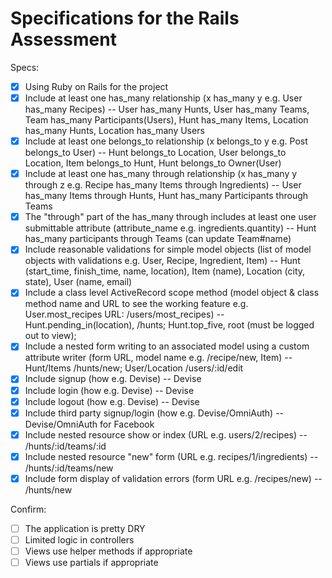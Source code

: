 # Specifications for the Rails Assessment

Specs:
- [x] Using Ruby on Rails for the project
- [x] Include at least one has_many relationship (x has_many y e.g. User has_many Recipes) -- User has_many Hunts, User has_many Teams, Team has_many Participants(Users), Hunt has_many Items, Location has_many Hunts, Location has_many Users
- [x] Include at least one belongs_to relationship (x belongs_to y e.g. Post belongs_to User) -- Hunt belongs_to Location, User belongs_to Location, Item belongs_to Hunt, Hunt belongs_to Owner(User)
- [x] Include at least one has_many through relationship (x has_many y through z e.g. Recipe has_many Items through Ingredients) -- User has_many Items through Hunts, Hunt has_many Participants through Teams
- [x] The "through" part of the has_many through includes at least one user submittable attribute (attribute_name e.g. ingredients.quantity) -- Hunt has_many participants through Teams (can update Team#name)
- [x] Include reasonable validations for simple model objects (list of model objects with validations e.g. User, Recipe, Ingredient, Item) -- Hunt (start_time, finish_time, name, location), Item (name), Location (city, state), User (name, email)
- [x] Include a class level ActiveRecord scope method (model object & class method name and URL to see the working feature e.g. User.most_recipes URL: /users/most_recipes) -- Hunt.pending_in(location), /hunts; Hunt.top_five, root (must be logged out to view);
- [x] Include a nested form writing to an associated model using a custom attribute writer (form URL, model name e.g. /recipe/new, Item) -- Hunt/Items /hunts/new; User/Location /users/:id/edit
- [x] Include signup (how e.g. Devise) -- Devise
- [x] Include login (how e.g. Devise) -- Devise
- [x] Include logout (how e.g. Devise) -- Devise
- [x] Include third party signup/login (how e.g. Devise/OmniAuth) -- Devise/OmniAuth for Facebook
- [x] Include nested resource show or index (URL e.g. users/2/recipes) -- /hunts/:id/teams/:id
- [x] Include nested resource "new" form (URL e.g. recipes/1/ingredients) -- /hunts/:id/teams/new
- [x] Include form display of validation errors (form URL e.g. /recipes/new) -- /hunts/new

Confirm:
- [ ] The application is pretty DRY
- [ ] Limited logic in controllers
- [ ] Views use helper methods if appropriate
- [ ] Views use partials if appropriate
